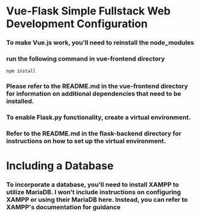 # Vue-Flask Simple Fullstack Web Development Configuration

### To make Vue.js work, you'll need to reinstall the node_modules
### run the following command in vue-frontend directory
```
npm install
```
### Please refer to the README.md in the vue-frontend directory for information on additional dependencies that need to be installed.

### To enable Flask.py functionality, create a virtual environment.
### Refer to the README.md in the flask-backend directory for instructions on how to set up the virtual environment.

# Including a Database
### To incorporate a database, you'll need to install XAMPP to utilize MariaDB. I won't include instructions on configuring XAMPP or using their MariaDB here. Instead, you can refer to XAMPP's documentation for guidance